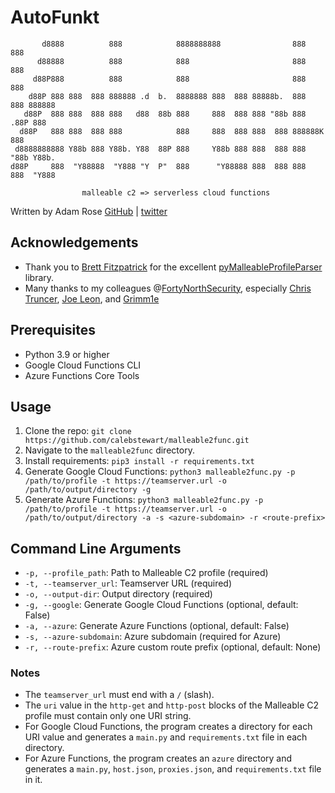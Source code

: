 # AutoFunkt

```
       d8888          888            8888888888                888      888          
      d88888          888            888                       888      888          
     d88P888          888            888                       888      888          
    d88P 888 888  888 888888 .d  b.  8888888 888  888 88888b.  888  888 888888       
   d88P  888 888  888 888   d88  88b 888     888  888 888 "88b 888 .88P 888          
  d88P   888 888  888 888            888     888  888 888  888 888888K  888          
 d8888888888 Y88b 888 Y88b. Y88  88P 888     Y88b 888 888  888 888 "88b Y88b.        
d88P     888  "Y88888  "Y888 "Y  P"  888      "Y88888 888  888 888  888  "Y888   

    			malleable c2 => serverless cloud functions
```

Written by Adam Rose
[GitHub](https://github.com/a-3-r) | [twitter](https://twitter.com/aaaa3333rrrr)


## Acknowledgements

- Thank you to [Brett Fitzpatrick](https://twitter.com/_brettfitz) for the excellent [pyMalleableProfileParser](https://github.com/brett-fitz/pyMalleableProfileParser) library. 
- Many thanks to my colleagues @[FortyNorthSecurity](https://github.com/FortyNorthSecurity), especially [Chris Truncer](https://github.com/ChrisTruncer), [Joe Leon](https://github.com/joeleonjr), and [Grimm1e](https://github.com/Gr1mmie)

## Prerequisites

- Python 3.9 or higher
- Google Cloud Functions CLI
- Azure Functions Core Tools

## Usage

1. Clone the repo: `git clone https://github.com/calebstewart/malleable2func.git`
2. Navigate to the `malleable2func` directory.
3. Install requirements: `pip3 install -r requirements.txt`
4. Generate Google Cloud Functions: `python3 malleable2func.py -p /path/to/profile -t https://teamserver.url -o /path/to/output/directory -g`
5. Generate Azure Functions: `python3 malleable2func.py -p /path/to/profile -t https://teamserver.url -o /path/to/output/directory -a -s <azure-subdomain> -r <route-prefix>`

## Command Line Arguments

- `-p, --profile_path`: Path to Malleable C2 profile (required)
- `-t, --teamserver_url`: Teamserver URL (required)
- `-o, --output-dir`: Output directory (required)
- `-g, --google`: Generate Google Cloud Functions (optional, default: False)
- `-a, --azure`: Generate Azure Functions (optional, default: False)
- `-s, --azure-subdomain`: Azure subdomain (required for Azure)
- `-r, --route-prefix`: Azure custom route prefix (optional, default: None)

### Notes

- The `teamserver_url` must end with a `/` (slash).
- The `uri` value in the `http-get` and `http-post` blocks of the Malleable C2 profile must contain only one URI string.
- For Google Cloud Functions, the program creates a directory for each URI value and generates a `main.py` and `requirements.txt` file in each directory.
- For Azure Functions, the program creates an `azure` directory and generates a `main.py`, `host.json`, `proxies.json`, and `requirements.txt` file in it.

